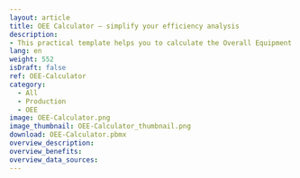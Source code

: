 ```yaml
---
layout: article
title: OEE Calculator – simplify your efficiency analysis
description: 
- This practical template helps you to calculate the Overall Equipment Effectiveness (OEE) of your production. To do this, you can simply enter the planned values such as the planned production time and the planned quantity. On the other hand, the unplanned downtimes, the quantities actually produced and the number of rejected parts are recorded. The template calculates the OEE value based on these entries and provides you with valuable insights into the efficiency of your production processes. This allows you to take quick and targeted measures to increase productivity and minimise downtimes. Download the template, connect your [data sources](https://peakboard.com/en/data-connections/) and have the OEE calculated automatically in real time, without any manual input.
lang: en
weight: 552
isDraft: false
ref: OEE-Calculator
category:
  - All
  - Production
  - OEE
image: OEE-Calculator.png
image_thumbnail: OEE-Calculator_thumbnail.png
download: OEE-Calculator.pbmx
overview_description:
overview_benefits:
overview_data_sources:
---
```

